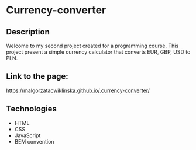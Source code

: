 # Currency-converter

## Description
Welcome to my second project created for a programming course. This project present a simple currency calculator that converts EUR, GBP, USD to PLN.  

## Link to the page:
https://malgorzatacwiklinska.github.io/.currency-converter/

## Technologies
- HTML
- CSS
- JavaScript
- BEM convention
